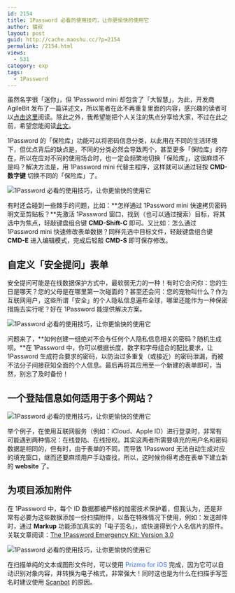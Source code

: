 ```yaml
---
id: 2154
title: 1Password 必看的使用技巧，让你更愉快的使用它
author: 猫叔
layout: post
guid: http://cache.maoshu.cc/?p=2154
permalink: /2154.html
views:
  - 531
category: exp
tags:
  - 1Password
---
```

虽然名字很「迷你」，但 1Password mini 却包含了「大智慧」，为此，开发商 AgileBit 发布了一篇详述文，所以笔者在此不再重复里面的内容，感兴趣的读者可以<a title="" href="https://blog.agilebits.com/2014/10/27/1password-5-mac-mini-menubar-shortcuts/" data-original-title="">点击这里</a>阅读。除此之外，我希望能把个人关注的焦点分享给大家，不过在此之前，希望您能阅读<a title="" href="http://sayzlim.net/organize-1password-vaults/" data-original-title="">此文</a>。

<div class="insert-post-ads">
</div>

1Password 的「保险库」功能可以将密码信息分类，以此用在不同的生活环境下，但优点背后的缺点是，不同的分类必然会导致两个，甚至更多「保险库」的存在，所以在应对不同的使用场合时，也一定会频繁地切换「保险库」，这很麻烦不是吗？解决方法是，用 1Password mini 代替主程序，这样就可以通过轻按 **CMD-数字键** 切换不同的「保险库」了。

![1Password 必看的使用技巧，让你更愉快的使用它][1]

有时还会碰到一些棘手的问题，比如：**怎样通过 1Password mini 快速拷贝密码明文至剪贴板？**先激活 1Password 窗口，找到（也可以通过搜索）目标，将其选中为焦点，轻敲键盘组合键 **CMD-Shift-C** 即可。又比如：怎么通过 1Password mini 快速修改表单数据？同样先选中目标文件，轻敲键盘组合键 **CMD-E** 进入编辑模式，完成后轻敲 **CMD-S** 即可保存修改。

## 自定义「安全提问」表单

安全提问可能是在线数据保护方式中，最软弱无力的一种！有时它会问你：您的生日是哪天？您的父母是在哪里第一次碰面的？甚至还会问：您的宠物叫什么？作为互联网用户，这些所谓「安全」的个人隐私信息遍布全球，哪里还能作为一种保密措施去实行呢？好在 1Password 能提供解决方案。

![1Password 必看的使用技巧，让你更愉快的使用它][2]

问题来了，**如何创建一组绝对不会与任何个人隐私信息相关的密码？随机生成呗。**在 1Password 中，你可以根据长度，数字和字母组合的配比要求，让 1Password 生成符合要求的密码，以防治过多重复（或接近）的密码泄漏，而被不法分子间接获知全面的个人信息。最后再将其应用至一个新建的表单即可，当然，别忘了及时备份！

## 一个登陆信息如何适用于多个网站？

![1Password 必看的使用技巧，让你更愉快的使用它][3]

举个例子，在使用互联网服务（例如：iCloud、Apple ID）进行登录时，非常有可能遇到两种情况：在线登陆、在线授权。其实这两者所需要填充的用户名和密码数据是相同的，但有时，由于表单的不同，而导致 1Password 无法自动生成对应的填充窗口，继而还要麻烦用户手动查找，所以，这时候你得考虑在表单下建立新的 **website** 了。

## 为项目添加附件

在 1Password 中，每个 ID 数据都被严格的加密技术保护着，但我认为，还是非常有必要为这些数据添加一份扫描附件，以备在特殊情况下使用，例如：发送邮件时，通过 **Markup** 功能添加真实的「电子签名」，或快速得到个人名信片的原件。关联文章阅读：<a title="" href="http://www.productivityist.com/blog/1password-emergency-kit-3" data-original-title="">The 1Password Emergency Kit: Version 3.0</a>

![1Password 必看的使用技巧，让你更愉快的使用它][4]

在扫描单纯的文本或图形文件时，可以使用 <span style="color: #3366ff;">Prizmo for iOS </span>完成，因为它可以自动识别对象内容，并转换为电子格式，非常强大！同时这也是为什么在扫描手写签名时建议使用 <a title="" href="https://itunes.apple.com/cn/app/scanbot-pei-bei-yun-pan-shang/id834854351?mt=8&uo=4&at=11lceY" data-original-title="">Scanbot</a> 的原因。


 [1]: http://cache.maoshu.cc//wp-content/uploads/sinapicv2-backup/2154-ww3-large-005V4vEUjw1enugv7o4s4j30qo0dwwhb.jpg
 [2]: http://cache.maoshu.cc//wp-content/uploads/sinapicv2-backup/2154-ww3-large-005V4vEUjw1enugvcrqlnj30qo0gotbf.jpg
 [3]: http://cache.maoshu.cc//wp-content/uploads/sinapicv2-backup/2154-ww4-large-005V4vEUjw1enugvi228fj30qo0dw0vw.jpg
 [4]: http://cache.maoshu.cc//wp-content/uploads/sinapicv2-backup/2154-ww2-large-005V4vEUjw1enugvmu52sj30qo0b43zv.jpg

